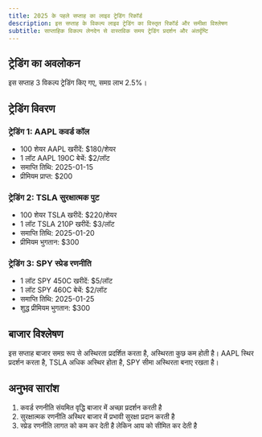 ```yaml
---
title: 2025 के पहले सप्ताह का लाइव ट्रेडिंग रिकॉर्ड
description: इस सप्ताह के विकल्प लाइव ट्रेडिंग का विस्तृत रिकॉर्ड और समीक्षा विश्लेषण
subtitle: साप्ताहिक विकल्प लेनदेन से वास्तविक समय ट्रेडिंग प्रदर्शन और अंतर्दृष्टि
---
```


## ट्रेडिंग का अवलोकन

इस सप्ताह 3 विकल्प ट्रेडिंग किए गए, समग्र लाभ 2.5%।

## ट्रेडिंग विवरण

### ट्रेडिंग 1: AAPL कवर्ड कॉल

- 100 शेयर AAPL खरीदें: $180/शेयर
- 1 लॉट AAPL 190C बेचें: $2/लॉट
- समाप्ति तिथि: 2025-01-15
- प्रीमियम प्राप्त: $200

### ट्रेडिंग 2: TSLA सुरक्षात्मक पुट

- 100 शेयर TSLA खरीदें: $220/शेयर
- 1 लॉट TSLA 210P खरीदें: $3/लॉट
- समाप्ति तिथि: 2025-01-20
- प्रीमियम भुगतान: $300

### ट्रेडिंग 3: SPY स्प्रेड रणनीति

- 1 लॉट SPY 450C खरीदें: $5/लॉट
- 1 लॉट SPY 460C बेचें: $2/लॉट
- समाप्ति तिथि: 2025-01-25
- शुद्ध प्रीमियम भुगतान: $300

## बाजार विश्लेषण

इस सप्ताह बाजार समग्र रूप से अस्थिरता प्रदर्शित करता है, अस्थिरता कुछ कम होती है। AAPL स्थिर प्रदर्शन करता है, TSLA अधिक अस्थिर होता है, SPY सीमा अस्थिरता बनाए रखता है।

## अनुभव सारांश

1. कवर्ड रणनीति संयमित वृद्धि बाजार में अच्छा प्रदर्शन करती है
2. सुरक्षात्मक रणनीति अस्थिर बाजार में प्रभावी सुरक्षा प्रदान करती है
3. स्प्रेड रणनीति लागत को कम कर देती है लेकिन आय को सीमित कर देती है
